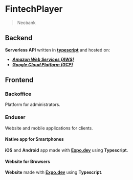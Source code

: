# FintechPlayer

> Neobank

## Backend

**Serverless API** written in [**typescript**](https://nodejs.org/en/learn/getting-started/nodejs-with-typescript) and hosted on:
- [***Amazon Web Services (AWS)***](http://aws.amazon.com/lambda)
- [***Google Cloud Platform (GCP)***](https://cloud.google.com/functions)

## Frontend

### Backoffice

Platform for administrators.

### Enduser

Website and mobile applications for clients.

#### Native app for Smartphones

**iOS** and **Android** app made with [**Expo.dev**](https://docs.expo.dev) using **Typescript**.

#### Website for Browsers

**Website** made with [**Expo.dev**](https://docs.expo.dev) using **Typescript**.
